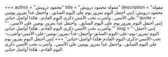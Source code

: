 +++
author = "محمود درويش"
title = "مقولة محمود درويش"
description = "مقولة محمود درويش: إنني أحتفل اليوم بمرور يوم على اليوم السابق.. وأحتفل غداً بمرور يومين على الأمس.. وأشرب نخب الأمس ذكرى اليوم القادم.. هكذا أواصل حياتي."
quote = '''إنني أحتفل اليوم بمرور يوم على اليوم السابق.. وأحتفل غداً بمرور يومين على الأمس.. وأشرب نخب الأمس ذكرى اليوم القادم.. هكذا أواصل حياتي.''' 
slug = "إنني-أحتفل-اليوم-بمرور-يوم-على-اليوم-السابق-وأحتفل-غداً-بمرور-يومين-على-الأمس-وأشرب-نخب-الأمس-ذكرى-اليوم-القادم-هكذا-أواصل-حياتي"
+++
إنني أحتفل اليوم بمرور يوم على اليوم السابق.. وأحتفل غداً بمرور يومين على الأمس.. وأشرب نخب الأمس ذكرى اليوم القادم.. هكذا أواصل حياتي.
